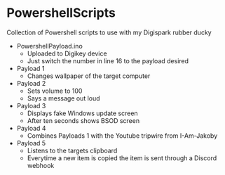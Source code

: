 # PowershellScripts
Collection of Powershell scripts to use with my Digispark rubber ducky

* PowershellPayload.ino
  * Uploaded to Digikey device
  * Just switch the number in line 16 to the payload desired
* Payload 1
  * Changes wallpaper of the target computer
* Payload 2
  * Sets volume to 100
  * Says a message out loud
* Payload 3
  * Displays fake Windows update screen
  * After ten seconds shows BSOD screen
* Payload 4
  * Combines Payloads 1 with the Youtube tripwire from I-Am-Jakoby
* Payload 5
  * Listens to the targets clipboard
  * Everytime a new item is copied the item is sent through a Discord webhook
